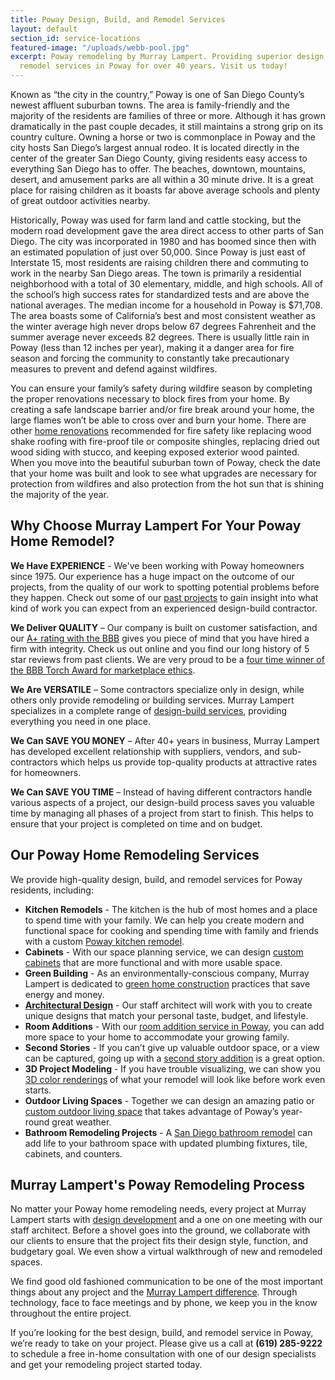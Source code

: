 ```yaml
---
title: Poway Design, Build, and Remodel Services
layout: default
section_id: service-locations
featured-image: "/uploads/webb-pool.jpg"
excerpt: Poway remodeling by Murray Lampert. Providing superior design, build, and
  remodel services in Poway for over 40 years. Visit us today!
---
```


Known as “the city in the country,” Poway is one of San Diego County’s newest affluent suburban towns. The area is family-friendly and the majority of the residents are families of three or more. Although it has grown dramatically in the past couple decades, it still maintains a strong grip on its country culture. Owning a horse or two is commonplace in Poway and the city hosts San Diego’s largest annual rodeo. It is located directly in the center of the greater San Diego County, giving residents easy access to everything San Diego has to offer. The beaches, downtown, mountains, desert, and amusement parks are all within a 30 minute drive. It is a great place for raising children as it boasts far above average schools and plenty of great outdoor activities nearby.

Historically, Poway was used for farm land and cattle stocking, but the modern road development gave the area direct access to other parts of San Diego. The city was incorporated in 1980 and has boomed since then with an estimated population of just over 50,000. Since Poway is just east of Interstate 15, most residents are raising children there and commuting to work in the nearby San Diego areas. The town is primarily a residential neighborhood with a total of 30 elementary, middle, and high schools. All of the school’s high success rates for standardized tests and are above the national averages. The median income for a household in Poway is $71,708. The area boasts some of California’s best and most consistent weather as the winter average high never drops below 67 degrees Fahrenheit and the summer average never exceeds 82 degrees. There is usually little rain in Poway (less than 12 inches per year), making it a danger area for fire season and forcing the community to constantly take precautionary measures to prevent and defend against wildfires.

You can ensure your family’s safety during wildfire season by completing the proper renovations necessary to block fires from your home. By creating a safe landscape barrier and/or fire break around your home, the large flames won’t be able to cross over and burn your home. There are other [home renovations](/san-diego-home-remodel-services) recommended for fire safety like replacing wood shake roofing with fire-proof tile or composite shingles, replacing dried out wood siding with stucco, and keeping exposed exterior wood painted. When you move into the beautiful suburban town of Poway, check the date that your home was built and look to see what upgrades are necessary for protection from wildfires and also protection from the hot sun that is shining the majority of the year.

## Why Choose Murray Lampert For Your Poway Home Remodel?

**We Have EXPERIENCE** - We've been working with Poway homeowners since 1975. Our experience has a huge impact on the outcome of our projects, from the quality of our work to spotting potential problems before they happen. Check out some of our [past projects](/san-diego-remodel-project-gallery) to gain insight into what kind of work you can expect from an experienced design-build contractor.

**We Deliver QUALITY** – Our company is built on customer satisfaction, and our [A+ rating with the BBB](https://www.bbb.org/sdoc/business-reviews/construction-and-remodeling-services/murray-lampert-design-build-remodel-in-san-diego-ca-100554/#bbbonlineclick) gives you piece of mind that you have hired a firm with integrity. Check us out online and you find our long history of 5 star reviews from past clients. We are very proud to be a [four time winner of the BBB Torch Award for marketplace ethics](/another-better-business-bureau-torch-award/).

**We Are VERSATILE** – Some contractors specialize only in design, while others only provide remodeling or building services. Murray Lampert specializes in a complete range of [design-build services](/san-diego-design-build-contractors), providing everything you need in one place.

**We Can SAVE YOU MONEY** – After 40+ years in business, Murray Lampert has developed excellent relationship with suppliers, vendors, and sub-contractors which helps us provide top-quality products at attractive rates for homeowners.

**We Can SAVE YOU TIME** – Instead of having different contractors handle various aspects of a project, our design-build process saves you valuable time by managing all phases of a project from start to finish. This helps to ensure that your project is completed on time and on budget.

## Our Poway Home Remodeling Services

We provide high-quality design, build, and remodel services for Poway residents, including:

- **Kitchen Remodels** - The kitchen is the hub of most homes and a place to spend time with your family. We can help you create modern and functional space for cooking and spending time with family and friends with a custom [Poway kitchen remodel](/kitchen-remodeling-poway).
- **Cabinets** - With our space planning service, we can design [custom cabinets](/san-diego-custom-cabinet-construction-services) that are more functional and with more usable space.
- **Green Building** - As an environmentally-conscious company, Murray Lampert is dedicated to [green home construction](/san-diego-green-home-construction) practices that save energy and money.
- **[Architectural Design](/san-diego-architectural-design-services)** - Our staff architect will work with you to create unique designs that match your personal taste, budget, and lifestyle.
- **Room Additions** - With our [room addition service in Poway](/room-additions-poway), you can add more space to your home to accommodate your growing family.
- **Second Stories** - If you can’t give up valuable outdoor space, or a view can be captured, going up with a [second story addition](/san-diego-second-story-addition/) is a great option.
- **3D Project Modeling** - If you have trouble visualizing, we can show you [3D color renderings](/3d-architectural-rendering-services) of what your remodel will look like before work even starts.
- **Outdoor Living Spaces** - Together we can design an amazing patio or [custom outdoor living space](/san-diego-outdoor-living-space-design/) that takes advantage of Poway’s year-round great weather.
- **Bathroom Remodeling Projects** - A [San Diego bathroom remodel](/san-diego-bathroom-remodeling-services) can add life to your bathroom space with updated plumbing fixtures, tile, cabinets, and counters.

## Murray Lampert's Poway Remodeling Process

No matter your Poway home remodeling needs, every project at Murray Lampert starts with [design development](/working-with-murray-lampert-our-architectural-design-and-color-rendering-process/) and a one on one meeting with our staff architect. Before a shovel goes into the ground, we collaborate with our clients to ensure that the project fits their design style, function, and budgetary goal. We even show a virtual walkthrough of new and remodeled spaces.

We find good old fashioned communication to be one of the most important things about any project and the [Murray Lampert difference](/about-murray-lampert-design-build-remodel). Through technology, face to face meetings and by phone, we keep you in the know throughout the entire project.

If you’re looking for the best design, build, and remodel service in Poway, we’re ready to take on your project. Please give us a call at **(619) 285-9222** to schedule a free in-home consultation with one of our design specialists and get your remodeling project started today.
